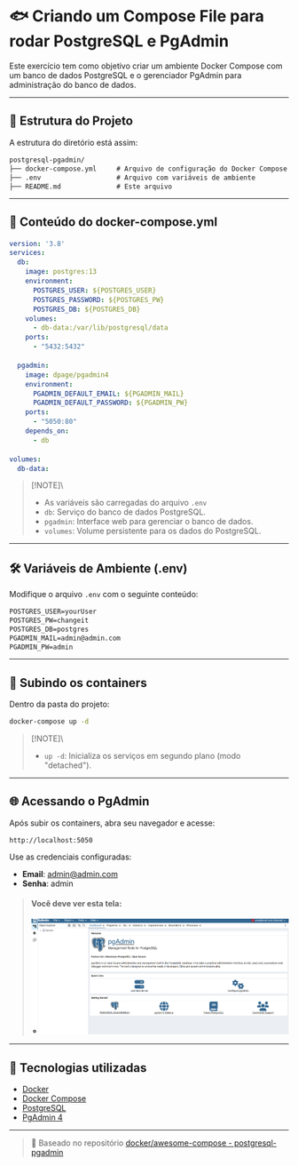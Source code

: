 
# 🐟 Criando um Compose File para rodar PostgreSQL e PgAdmin

Este exercício tem como objetivo criar um ambiente Docker Compose com um banco de dados PostgreSQL e o gerenciador PgAdmin para administração do banco de dados.

---

## 🧱 Estrutura do Projeto

A estrutura do diretório está assim:

```
postgresql-pgadmin/
├── docker-compose.yml     # Arquivo de configuração do Docker Compose
├── .env                   # Arquivo com variáveis de ambiente
├── README.md              # Este arquivo
```

---

## 📜 Conteúdo do docker-compose.yml

```yaml
version: '3.8'
services:
  db:
    image: postgres:13
    environment:
      POSTGRES_USER: ${POSTGRES_USER}
      POSTGRES_PASSWORD: ${POSTGRES_PW}
      POSTGRES_DB: ${POSTGRES_DB}
    volumes:
      - db-data:/var/lib/postgresql/data
    ports:
      - "5432:5432"

  pgadmin:
    image: dpage/pgadmin4
    environment:
      PGADMIN_DEFAULT_EMAIL: ${PGADMIN_MAIL}
      PGADMIN_DEFAULT_PASSWORD: ${PGADMIN_PW}
    ports:
      - "5050:80"
    depends_on:
      - db

volumes:
  db-data:
```

> [!NOTE]\
> - As variáveis são carregadas do arquivo `.env`
> - `db`: Serviço do banco de dados PostgreSQL.
> - `pgadmin`: Interface web para gerenciar o banco de dados.
> - `volumes`: Volume persistente para os dados do PostgreSQL.

---

## 🛠️ Variáveis de Ambiente (.env)

Modifique o arquivo `.env` com o seguinte conteúdo:

```env
POSTGRES_USER=yourUser
POSTGRES_PW=changeit
POSTGRES_DB=postgres
PGADMIN_MAIL=admin@admin.com
PGADMIN_PW=admin
```

---

## 🔨 Subindo os containers

Dentro da pasta do projeto:

```bash
docker-compose up -d
```

> [!NOTE]\
> - `up -d`: Inicializa os serviços em segundo plano (modo "detached").

---

## 🌐 Acessando o PgAdmin

Após subir os containers, abra seu navegador e acesse:

```
http://localhost:5050
```

Use as credenciais configuradas:
- **Email**: admin@admin.com
- **Senha**: admin

> #### Você deve ver esta tela:
> ![alt text](prints/image-1.png) 

---

## 💪 Tecnologias utilizadas

- [Docker](https://www.docker.com/)
- [Docker Compose](https://docs.docker.com/compose/)
- [PostgreSQL](https://www.postgresql.org/)
- [PgAdmin 4](https://www.pgadmin.org/)

---

> 📍 Baseado no repositório [docker/awesome-compose - postgresql-pgadmin](https://github.com/docker/awesome-compose/tree/master/postgresql-pgadmin)
